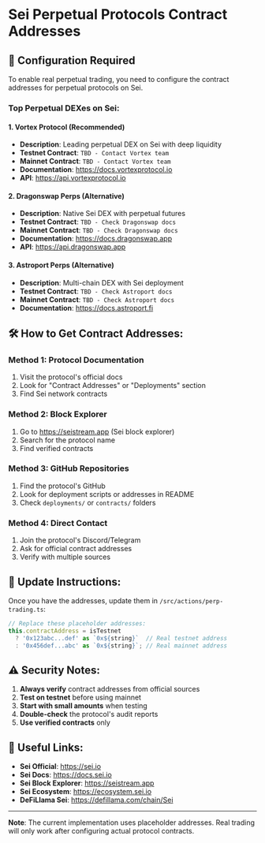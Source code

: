 # Sei Perpetual Protocols Contract Addresses

## 🔧 Configuration Required

To enable real perpetual trading, you need to configure the contract addresses for perpetual protocols on Sei.

### Top Perpetual DEXes on Sei:

#### 1. **Vortex Protocol** (Recommended)
- **Description**: Leading perpetual DEX on Sei with deep liquidity
- **Testnet Contract**: `TBD - Contact Vortex team`
- **Mainnet Contract**: `TBD - Contact Vortex team`
- **Documentation**: https://docs.vortexprotocol.io
- **API**: https://api.vortexprotocol.io

#### 2. **Dragonswap Perps** (Alternative)
- **Description**: Native Sei DEX with perpetual futures
- **Testnet Contract**: `TBD - Check Dragonswap docs`
- **Mainnet Contract**: `TBD - Check Dragonswap docs`
- **Documentation**: https://docs.dragonswap.app
- **API**: https://api.dragonswap.app

#### 3. **Astroport Perps** (Alternative)
- **Description**: Multi-chain DEX with Sei deployment
- **Testnet Contract**: `TBD - Check Astroport docs`
- **Mainnet Contract**: `TBD - Check Astroport docs`
- **Documentation**: https://docs.astroport.fi

## 🛠️ How to Get Contract Addresses:

### Method 1: Protocol Documentation
1. Visit the protocol's official docs
2. Look for "Contract Addresses" or "Deployments" section
3. Find Sei network contracts

### Method 2: Block Explorer
1. Go to https://seistream.app (Sei block explorer)
2. Search for the protocol name
3. Find verified contracts

### Method 3: GitHub Repositories
1. Find the protocol's GitHub
2. Look for deployment scripts or addresses in README
3. Check `deployments/` or `contracts/` folders

### Method 4: Direct Contact
1. Join the protocol's Discord/Telegram
2. Ask for official contract addresses
3. Verify with multiple sources

## 📝 Update Instructions:

Once you have the addresses, update them in `/src/actions/perp-trading.ts`:

```typescript
// Replace these placeholder addresses:
this.contractAddress = isTestnet 
  ? '0x123abc...def' as `0x${string}`  // Real testnet address
  : '0x456def...abc' as `0x${string}`; // Real mainnet address
```

## ⚠️ Security Notes:

1. **Always verify** contract addresses from official sources
2. **Test on testnet** before using mainnet
3. **Start with small amounts** when testing
4. **Double-check** the protocol's audit reports
5. **Use verified contracts** only

## 🔗 Useful Links:

- **Sei Official**: https://sei.io
- **Sei Docs**: https://docs.sei.io
- **Sei Block Explorer**: https://seistream.app
- **Sei Ecosystem**: https://ecosystem.sei.io
- **DeFiLlama Sei**: https://defillama.com/chain/Sei

---

**Note**: The current implementation uses placeholder addresses. Real trading will only work after configuring actual protocol contracts.
